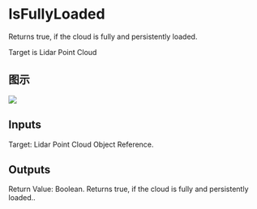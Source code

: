 # IsFullyLoaded

Returns true, if the cloud is fully and persistently loaded.

Target is Lidar Point Cloud

## 图示

![]($-20221218-19432615.png)

## Inputs

Target: Lidar Point Cloud Object Reference.  

## Outputs

Return Value: Boolean. Returns true, if the cloud is fully and persistently loaded..

